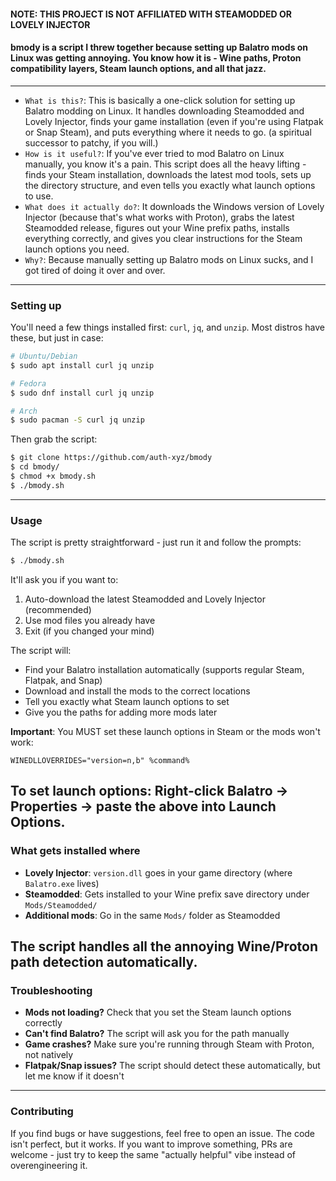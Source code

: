 #### **NOTE: THIS PROJECT IS NOT AFFILIATED WITH STEAMODDED OR LOVELY INJECTOR**

#### **bmody** is a script I threw together because setting up Balatro mods on Linux was getting annoying. You know how it is - Wine paths, Proton compatibility layers, Steam launch options, and all that jazz.

-----
- `What is this?`:
	This is basically a one-click solution for setting up Balatro modding on Linux. It handles downloading Steamodded and Lovely Injector, finds your game installation (even if you're using Flatpak or Snap Steam), and puts everything where it needs to go. (a spiritual successor to patchy, if you will.)
- `How is it useful?`:
	If you've ever tried to mod Balatro on Linux manually, you know it's a pain. This script does all the heavy lifting - finds your Steam installation, downloads the latest mod tools, sets up the directory structure, and even tells you exactly what launch options to use.
- `What does it actually do?`:
    It downloads the Windows version of Lovely Injector (because that's what works with Proton), grabs the latest Steamodded release, figures out your Wine prefix paths, installs everything correctly, and gives you clear instructions for the Steam launch options you need.
- `Why?`:
    Because manually setting up Balatro mods on Linux sucks, and I got tired of doing it over and over.
----
### Setting up
You'll need a few things installed first: `curl`, `jq`, and `unzip`. Most distros have these, but just in case:
```bash
# Ubuntu/Debian
$ sudo apt install curl jq unzip

# Fedora
$ sudo dnf install curl jq unzip

# Arch
$ sudo pacman -S curl jq unzip
```

Then grab the script:
```bash
$ git clone https://github.com/auth-xyz/bmody
$ cd bmody/
$ chmod +x bmody.sh 
$ ./bmody.sh
```
----
### Usage 
The script is pretty straightforward - just run it and follow the prompts:
```bash
$ ./bmody.sh
```

It'll ask you if you want to:
1. Auto-download the latest Steamodded and Lovely Injector (recommended)
2. Use mod files you already have
3. Exit (if you changed your mind)

The script will:
- Find your Balatro installation automatically (supports regular Steam, Flatpak, and Snap)
- Download and install the mods to the correct locations
- Tell you exactly what Steam launch options to set
- Give you the paths for adding more mods later

**Important**: You MUST set these launch options in Steam or the mods won't work:
```
WINEDLLOVERRIDES="version=n,b" %command%
```

To set launch options: Right-click Balatro → Properties → paste the above into Launch Options.
----
### What gets installed where
- **Lovely Injector**: `version.dll` goes in your game directory (where `Balatro.exe` lives)
- **Steamodded**: Gets installed to your Wine prefix save directory under `Mods/Steamodded/`
- **Additional mods**: Go in the same `Mods/` folder as Steamodded

The script handles all the annoying Wine/Proton path detection automatically.
----
### Troubleshooting
- **Mods not loading?** Check that you set the Steam launch options correctly
- **Can't find Balatro?** The script will ask you for the path manually
- **Game crashes?** Make sure you're running through Steam with Proton, not natively
- **Flatpak/Snap issues?** The script should detect these automatically, but let me know if it doesn't

----
### Contributing
If you find bugs or have suggestions, feel free to open an issue. The code isn't perfect, but it works. If you want to improve something, PRs are welcome - just try to keep the same "actually helpful" vibe instead of overengineering it.
